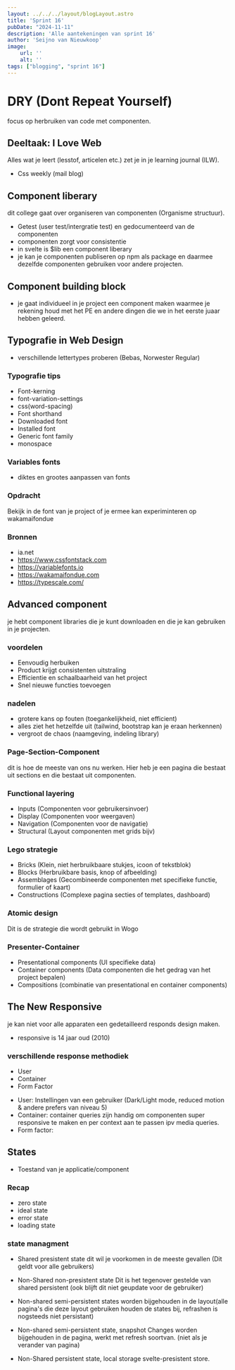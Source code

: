 ```yaml
---
layout: ../../../layout/blogLayout.astro
title: 'Sprint 16'
pubDate: "2024-11-11"
description: 'Alle aantekeningen van sprint 16'
author: 'Seijno van Nieuwkoop'
image:
    url: ''
    alt: ''
tags: ["blogging", "sprint 16"]
---
```

# DRY (Dont Repeat Yourself)

focus op herbruiken van code met componenten.

## Deeltaak: I Love Web

Alles wat je leert (lesstof, articelen etc.) zet je in je learning journal (ILW).
* Css weekly (mail blog)

## Component liberary
dit college gaat over organiseren van componenten (Organisme structuur).
- Getest (user test/intergratie test) en gedocumenteerd van de componenten
- componenten zorgt voor consistentie
- in svelte is $lib een component liberary
- je kan je componenten publiseren op npm als package en daarmee dezelfde componenten gebruiken voor andere projecten.

## Component building block
- je gaat individueel in je project een component maken waarmee je rekening houd met het PE en andere dingen die we in het eerste juaar hebben geleerd.

## Typografie in Web Design
- verschillende lettertypes proberen (Bebas, Norwester Regular)

### Typografie tips
- Font-kerning
- font-variation-settings
- css(word-spacing)
- Font shorthand
- Downloaded font
- Installed font
- Generic font family
- monospace

### Variables fonts
- diktes en grootes aanpassen van fonts

### Opdracht
Bekijk in de font van je project of je ermee kan experiminteren op wakamaifondue



### Bronnen
- ia.net
- https://www.cssfontstack.com
- https://variablefonts.io
- https://wakamaifondue.com
- https://typescale.com/

## Advanced component

je hebt component libraries die je kunt downloaden en die je kan gebruiken in je projecten.

### voordelen

- Eenvoudig herbuiken
- Product krijgt consistenten uitstraling
- Efficientie en schaalbaarheid van het project
- Snel nieuwe functies toevoegen


### nadelen
* grotere kans op fouten (toegankelijkheid, niet efficient)
* alles ziet het hetzelfde uit (tailwind, bootstrap kan je eraan herkennen)
* vergroot de chaos (naamgeving, indeling library)

### Page-Section-Component
dit is hoe de meeste van ons nu werken.
Hier heb je een pagina die bestaat uit sections en die bestaat uit componenten.

### Functional layering
- Inputs (Componenten voor gebruikersinvoer)
- Display (Componenten voor weergaven)
- Navigation (Componenten voor de navigatie)
- Structural (Layout componenten met grids bijv)

### Lego strategie
- Bricks (Klein, niet herbruikbaare stukjes, icoon of tekstblok)
- Blocks (Herbruikbare basis, knop of afbeelding)
- Assemblages (Gecombineerde componenten met specifieke functie, formulier of kaart)
- Constructions (Complexe pagina secties of templates, dashboard)

### Atomic design
Dit is de strategie die wordt gebruikt in Wogo

### Presenter-Container

- Presentational components (UI specifieke data)
- Container components (Data componenten die het gedrag van het project bepalen)
- Compositions (combinatie van presentational en container components)

## The New Responsive
je kan niet voor alle apparaten een gedetailleerd responds design maken.
- responsive is 14 jaar oud (2010)

### verschillende response methodiek
- User
- Container
- Form Factor

* User: Instellingen van een gebruiker (Dark/Light mode, reduced motion & andere prefers van niveau 5)
* Container: container queries zijn handig om componenten super responsive te maken en per context aan te passen ipv media queries.
* Form factor: 

## States
* Toestand van je applicatie/component
### Recap
- zero state
- ideal state
- error state
- loading state

### state managment
* Shared presistent state
dit wil je voorkomen in de meeste gevallen (Dit geldt voor alle gebruikers)

* Non-Shared non-presistent state
Dit is het tegenover gestelde van shared persistent (ook blijft dit niet geupdate voor de gebruiker)

* Non-shared semi-persistent
states worden bijgehouden in de layout(alle pagina's die deze layout gebruiken houden de states bij, refrashen is nogsteeds niet persistant)

* Non-shared semi-persistent state, snapshot
Changes worden bijgehouden in de pagina, werkt met refresh soortvan. (niet als je verander van pagina)

* Non-Shared persistent state, local storage
svelte-presistent store.
